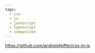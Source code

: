 ```yaml
---
tags:
  - css
  - js
  - javascript
  - typescript
  - comparison
---
```

https://github.com/andreipfeiffer/css-in-js

